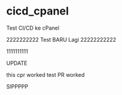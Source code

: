 # cicd_cpanel
Test CI/CD ke cPanel

2222222222
Test BARU Lagi
22222222222


1111111111

UPDATE


this cpr worked
test PR worked

SIPPPPP